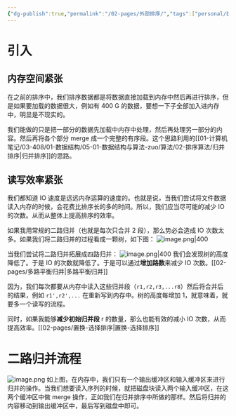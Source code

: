 ```yaml
---
{"dg-publish":true,"permalink":"/02-pages/外部排序/","tags":["personal/blog","algorithm/sorting","概念"]}
---
```


# 引入
## 内存空间紧张
在之前的排序中，我们排序数据都是将数据直接加载到内存中然后再进行排序，但是如果要加载的数据很大，例如有 400 G 的数据，要想一下子全部加入进内存中，明显是不现实的。

我们能做的只是把一部分的数据先加载中内存中处理，然后再处理另一部分的内容。然后再将各个部分 merge 成一个完整的有序段。这个思路利用的[[01-计算机笔记/03-408/01-数据结构/05-01-数据结构与算法-zuo/算法/02-排序算法/归并排序\|归并排序]]的思路。

## 读写效率紧张
我们都知道 IO 速度是远远内存运算的速度的。也就是说，当我们尝试将文件数据读入内存的时候，会花费比排序长的多的时间。所以，我们应当尽可能的减少 IO 的次数。从而从整体上提高排序的效率。

如果我用常规的二路归并（也就是每次只合并 2 段），那么势必会造成 IO 次数太多。如果我们将二路归并的过程看成一颗树，如下图：
![image.png|400](https://yelanyanyu-img-bed.oss-cn-hangzhou.aliyuncs.com/img/blog/2024/05/20240518105757.png)

当我们尝试将二路归并拓展成四路归并：
![image.png|400](https://yelanyanyu-img-bed.oss-cn-hangzhou.aliyuncs.com/img/blog/2024/05/20240518105826.png)
我们会发现树的高度降低了。于是 IO 的次数就降低了。于是可以通过**增加路数**来减少 IO 次数。[[02-pages/多路平衡归并\|多路平衡归并]]

因为，我们每次都要从内存中读入这些归并段（`r1,r2,r3,...r8`）然后将合并后的结果，例如 `r1',r2',...` 在重新写到内存中。树的高度每增加 1，就意味着，就要多一个读写的流程。

同时，如果我能够**减少初始归并段** r 的数量，那么也能有效的减小 IO 次数，从而提高效率。[[02-pages/置换-选择排序\|置换-选择排序]]


# 二路归并流程
![image.png](https://yelanyanyu-img-bed.oss-cn-hangzhou.aliyuncs.com/img/blog/2024/05/20240518153754.png)
如上图，在内存中，我们只有一个输出缓冲区和输入缓冲区来进行归并的操作。当我们想要读入序列的时候，就把磁盘块读入两个输入缓冲区，在这两个缓冲区中做 merge 操作，正如我们在归并排序中所做的那样。然后将归并的内容移动到输出缓冲区中，最后写到磁盘中即可。
